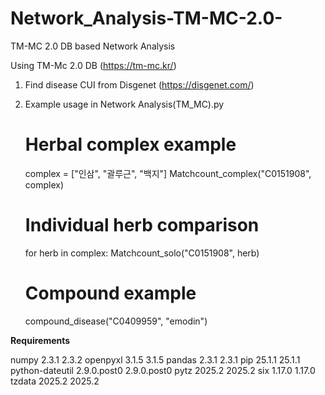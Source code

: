 # Network_Analysis-TM-MC-2.0-
TM-MC 2.0 DB based Network Analysis

Using TM-Mc 2.0 DB (https://tm-mc.kr/)

1. Find disease CUI from Disgenet (https://disgenet.com/)

2. Example usage in Network Analysis(TM_MC).py
   
   # Herbal complex example
    complex = ["인삼", "괄루근", "백지"]
    Matchcount_complex("C0151908", complex)

    # Individual herb comparison
    for herb in complex:
        Matchcount_solo("C0151908", herb)

    # Compound example
    compound_disease("C0409959", "emodin")

**Requirements**

numpy	2.3.1	2.3.2
openpyxl	3.1.5	3.1.5
pandas	2.3.1	2.3.1
pip	25.1.1	25.1.1
python-dateutil	2.9.0.post0	2.9.0.post0
pytz	2025.2	2025.2
six	1.17.0	1.17.0
tzdata	2025.2	2025.2
